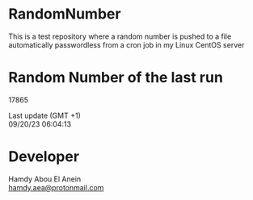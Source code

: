 # RandomNumber    
This is a test repository where a random number is pushed to a file automatically passwordless from a cron job in my Linux CentOS server    
# Random Number of the last run   
17865
      
Last update (GMT +1)    
09/20/23 06:04:13
# Developer    
Hamdy Abou El Anein   
hamdy.aea@protonmail.com
